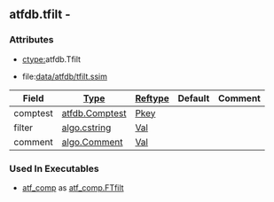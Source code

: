 ## atfdb.tfilt -


### Attributes
<a href="#attributes"></a>
<!-- dev.mdmark  mdmark:MDSECTION  state:BEG_AUTO  param:Attributes -->
* [ctype:](/txt/ssimdb/dmmeta/ctype.md)atfdb.Tfilt

* file:[data/atfdb/tfilt.ssim](/data/atfdb/tfilt.ssim)

|Field|[Type](/txt/ssimdb/dmmeta/ctype.md)|[Reftype](/txt/ssimdb/dmmeta/reftype.md)|Default|Comment|
|---|---|---|---|---|
|comptest|[atfdb.Comptest](/txt/ssimdb/atfdb/comptest.md)|[Pkey](/txt/exe/amc/reftypes.md#pkey)|||
|filter|[algo.cstring](/txt/protocol/algo/cstring.md)|[Val](/txt/exe/amc/reftypes.md#val)|||
|comment|[algo.Comment](/txt/protocol/algo/Comment.md)|[Val](/txt/exe/amc/reftypes.md#val)|||

<!-- dev.mdmark  mdmark:MDSECTION  state:END_AUTO  param:Attributes -->

### Used In Executables
<a href="#used-in-executables"></a>
<!-- dev.mdmark  mdmark:MDSECTION  state:BEG_AUTO  param:ImdbUses -->

* [atf_comp](/txt/exe/atf_comp/internals.md) as [atf_comp.FTfilt](/txt/exe/atf_comp/internals.md#atf_comp-ftfilt)

<!-- dev.mdmark  mdmark:MDSECTION  state:END_AUTO  param:ImdbUses -->

